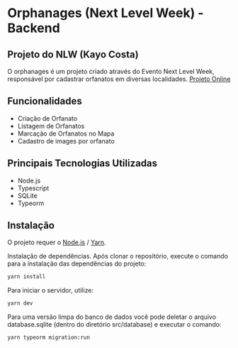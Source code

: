# Orphanages (Next Level Week) - Backend
## Projeto do NLW (Kayo Costa)

O orphanages é um projeto criado através do Evento Next Level Week, responsável por cadastrar orfanatos em diversas localidades.
[Projeto Online](https://tellzir-frontend-kayo.herokuapp.com/)

## Funcionalidades

- Criação de Orfanato
- Listagem de Orfanatos
- Marcação de Orfanatos no Mapa
- Cadastro de images por orfanato

## Principais Tecnologias Utilizadas
- Node.js
- Typescript
- SQLite
- Typeorm


## Instalação

O projeto requer o [Node.js](https://nodejs.org/) / [Yarn](https://www.npmjs.com/package/yarn).

Instalação de dependências.
Após clonar o repositório, execute o comando para a instalação das dependências do projeto: 
```sh
yarn install
```

Para iniciar o servidor, utilize: 
```sh
yarn dev
```


Para uma versão limpa do banco de dados você pode deletar o arquivo database.sqlite (dentro do diretório src/database) e executar o comando: 
```sh
yarn typeorm migration:run
```
